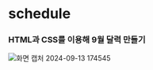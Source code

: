 # schedule

### HTML과 CSS를 이용해 9월 달력 만들기

![화면 캡처 2024-09-13 174545](https://github.com/user-attachments/assets/f9d65427-1fe2-4320-95f2-d4c716f21e35)
